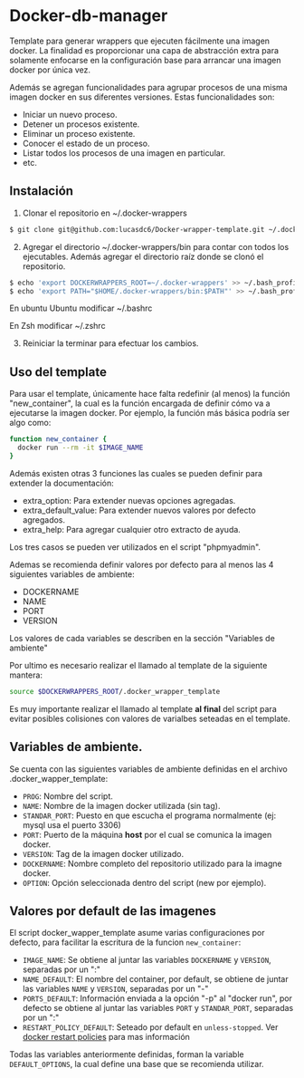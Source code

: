 # Docker-db-manager

Template para generar wrappers que ejecuten fácilmente una imagen docker.
La finalidad es proporcionar una capa de abstracción extra para solamente
enfocarse en la configuración base para arrancar una imagen docker por única
vez.

Además se agregan funcionalidades para agrupar procesos de una misma imagen
docker en sus diferentes versiones.
Estas funcionalidades son:
  * Iniciar un nuevo proceso.
  * Detener un procesos existente.
  * Eliminar un proceso existente.
  * Conocer el estado de un proceso.
  * Listar todos los procesos de una imagen en particular.
  * etc.

## Instalación

1. Clonar el repositorio en ~/.docker-wrappers
```bash
$ git clone git@github.com:lucasdc6/Docker-wrapper-template.git ~/.docker-wrappers
```

2. Agregar el directorio ~/.docker-wrappers/bin para contar con todos los ejecutables.
Además agregar el directorio raíz donde se clonó el repositorio.
```bash
$ echo 'export DOCKERWRAPPERS_ROOT=~/.docker-wrappers' >> ~/.bash_profile
$ echo 'export PATH="$HOME/.docker-wrappers/bin:$PATH"' >> ~/.bash_profile
```

En ubuntu Ubuntu modificar ~/.bashrc

En Zsh modificar ~/.zshrc

3. Reiniciar la terminar para efectuar los cambios.

## Uso del template

Para usar el template, únicamente hace falta redefinir (al menos) la función
"new_container", la cual es la función encargada de definir cómo va a ejecutarse
la imagen docker. Por ejemplo, la función más básica podría ser algo como:

```bash
function new_container {
  docker run --rm -it $IMAGE_NAME
}
```

Además existen otras 3 funciones las cuales se pueden definir para extender la
documentación:

  * extra\_option: Para extender nuevas opciones agregadas.
  * extra\_default_value: Para extender nuevos valores por defecto agregados.
  * extra\_help: Para agregar cualquier otro extracto de ayuda.

Los tres casos se pueden ver utilizados en el script "phpmyadmin".

Ademas se recomienda definir valores por defecto para al menos las 4 siguientes
variables de ambiente:
  * DOCKERNAME
  * NAME
  * PORT
  * VERSION

Los valores de cada variables se describen en la sección "Variables de ambiente"

Por ultimo es necesario realizar el llamado al template de la siguiente mantera:

```bash
source $DOCKERWRAPPERS_ROOT/.docker_wrapper_template
```

Es muy importante realizar el llamado al template **al final** del script para
evitar posibles colisiones con valores de varialbes seteadas en el template.

## Variables de ambiente.

Se cuenta con las siguientes variables de ambiente definidas en el archivo
.docker_wapper_template:

  * `PROG`: Nombre del script.
  * `NAME`: Nombre de la imagen docker utilizada (sin tag).
  * `STANDAR_PORT`: Puesto en que escucha el programa normalmente (ej: mysql usa
    el puerto 3306)
  * `PORT`: Puerto de la máquina **host** por el cual se comunica la imagen docker.
  * `VERSION`: Tag de la imagen docker utilizado.
  * `DOCKERNAME`: Nombre completo del repositorio utilizado para la imagne docker.
  * `OPTION`: Opción seleccionada dentro del script (new por ejemplo).

## Valores por default de las imagenes

El script docker_wapper_template asume varias configuraciones por defecto, para
facilitar la escritura de la funcion `new_container`:

  * `IMAGE_NAME`: Se obtiene al juntar las variables `DOCKERNAME` y `VERSION`,
    separadas por un ":"
  * `NAME_DEFAULT`: El nombre del container, por default, se obtiene de juntar
    las variables `NAME` y `VERSION`, separadas por un "-"
  * `PORTS_DEFAULT`: Información enviada a la opción "-p" al "docker run", por
    defecto se obtiene al juntar las variables `PORT` y `STANDAR_PORT`,
separadas por un ":"
  * `RESTART_POLICY_DEFAULT`: Seteado por default en `unless-stopped`. Ver
    [docker restart
policies](https://docs.docker.com/config/containers/start-containers-automatically/) para mas información

Todas las variables anteriormente definidas, forman la variable `DEFAULT_OPTIONS`, la cual define una base que se recomienda utilizar.
